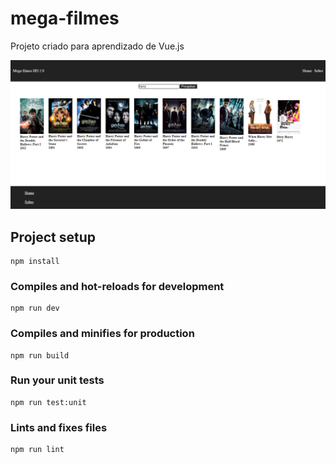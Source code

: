 # mega-filmes
Projeto criado para aprendizado de Vue.js

![image](https://github.com/WillSerafim/mega-filmes/blob/master/src/assets/vue-mega-filmes.png?raw=true)

## Project setup
```
npm install
```

### Compiles and hot-reloads for development
```
npm run dev
```

### Compiles and minifies for production
```
npm run build
```

### Run your unit tests
```
npm run test:unit
```

### Lints and fixes files
```
npm run lint
```
